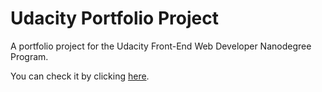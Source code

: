 # Udacity Portfolio Project

A portfolio project for the Udacity Front-End Web Developer Nanodegree Program.

You can check it by clicking [here](https://lukeissad.github.io/udacity-portfolio-project/).
